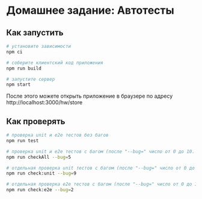 # Домашнее задание: Автотесты
## Как запустить
```sh
# установите зависимости
npm ci

# соберите клиентский код приложения
npm run build

# запустите сервер
npm start
```
После этого можете открыть приложение в браузере по адресу http://localhost:3000/hw/store

## Как проверять
```sh
# проверка unit и e2e тестов без багов
npm run test

# проверка unit и e2e тестов c багом (после "--bug=" число от 0 до 10. Пишите если работает некорректно на MacOS/Linux. На Windows работает)
npm run checkAll --bug=5

# отдельная проверка unit тестов c багом (после "--bug=" число от 0 до 10)
npm run check:unit --bug=9

# отдельная проверка e2e тестов c багом (после "--bug=" число от 0 до 10)
npm run check:e2e --bug=2

```
